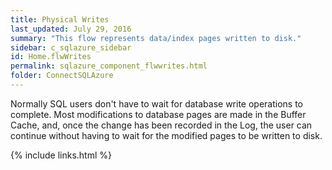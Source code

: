 ```yaml
---
title: Physical Writes
last_updated: July 29, 2016
summary: "This flow represents data/index pages written to disk."
sidebar: c_sqlazure_sidebar
id: Home.flwWrites
permalink: sqlazure_component_flwwrites.html
folder: ConnectSQLAzure
---
```



Normally SQL users don't have to wait for database write operations to complete.
Most modifications to database pages are made in the Buffer Cache, and,
once the change has been recorded in the Log, the user can continue without having to wait
for the modified pages to be written to disk.


{% include links.html %}
